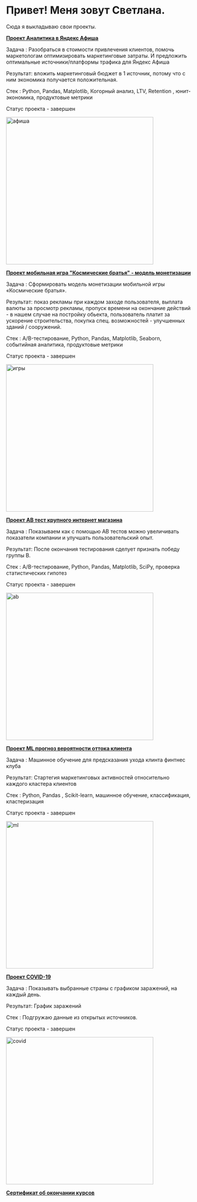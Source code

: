 # Привет! Меня зовут Светлана.

Сюда я выкладываю свои проекты.

<b><p><a href="https://github.com/sw-shar/--py--/blob/main/%D0%90%D0%BD%D0%B0%D0%BB%D0%B8%D1%82%D0%B8%D0%BA%D0%B0%20%D0%B2%20%D0%AF%D0%BD%D0%B4%D0%B5%D0%BA%D1%81%20%D0%90%D1%84%D0%B8%D1%88%D0%B0.ipynb">Проект Аналитика в Яндекс Афиша</a></p></b>
Задача : Разобраться в стоимости привлечения клиентов, помочь маркетологам оптимизировать маркетинговые затраты. И предложить оптимальные источники/платформы трафика для Яндекс Афиша

Результат: вложить маркетинговый бюджет в 1 источник, потому что с ним экономика получается положительная.

Стек : Python, Pandas, Matplotlib, Когорный анализ, LTV, Retention , юнит-экономика, продуктовые метрики

Статус проекта - завершен


<img src="https://cdn1.radikalno.ru/uploads/2020/10/7/030ac32a2973eedfa3bb5b19aecec725-full.jpg" width="400"  alt="афиша">


<b><p><a href="https://github.com/sw-shar/--py--/blob/main/%D0%9C%D0%BE%D0%B1%D0%B8%D0%BB%D1%8C%D0%BD%D0%B0%D1%8F%20%D0%B8%D0%B3%D1%80%D0%B0%20-%20%D1%84%D0%BE%D1%80%D0%BC%D0%B8%D1%80%D0%BE%D0%B2%D0%B0%D0%BD%D0%B8%D0%B5%20%D0%BC%D0%BE%D0%B4%D0%B5%D0%BB%D0%B8%20%D0%BC%D0%BE%D0%BD%D0%B5%D1%82%D0%B8%D0%B7%D0%B0%D1%86%D0%B8%D0%B8.ipynb">Проект мобильная игра "Космические братья"  - модель монетизации</a></p></b>

Задача : Сформировать модель монетизации мобильной игры «Космические братья».

Результат: показ рекламы при каждом заходе пользователя, выплата валюты за просмотр рекламы, пропуск времени на окончание действий - в нашем случае на постройку обьекта, пользователь платит за ускорение строительства, покупка спец. возможностей - улучшенных зданий / сооружений.

Стек : A/B-тестирование, Python, Pandas, Matplotlib, Seaborn, событийная аналитика, продуктовые метрики

Статус проекта - завершен


<img src="https://cdn1.radikalno.ru/uploads/2020/10/7/f40f7ec1b64e57a6efe22f316e621a55-full.jpg" width="400"  alt="игры">


<b><p><a href="https://github.com/sw-shar/--py--/blob/main/AB%20%D1%82%D0%B5%D1%81%D1%82%20%D0%BA%D1%80%D1%83%D0%BF%D0%BD%D0%BE%D0%B3%D0%BE%20%D0%B8%D0%BD%D1%82%D0%B5%D1%80%D0%BD%D0%B5%D1%82%20%D0%BC%D0%B0%D0%B3%D0%B0%D0%B7%D0%B8%D0%BD%D0%B0.ipynb">Проект AB тест крупного интернет магазина</a></p></b>

Задача : Показываем как с помощью АВ тестов можно увеличивать показатели компании и улучшать пользовательский опыт.

Результат: После окончания тестирования сделует признать победу группы В.

Стек : A/B-тестирование, Python, Pandas, Matplotlib, SciPy, проверка статистических гипотез

Статус проекта - завершен


<img src="https://cdn1.radikalno.ru/uploads/2020/10/7/3a988d6809748895da8c8ad6f51e8379-full.jpg" width="400"  alt="ab">



<b><p><a href="https://github.com/sw-shar/--py--/blob/main/ML%20%D0%BF%D1%80%D0%BE%D0%B3%D0%BD%D0%BE%D0%B7%20%D0%B2%D0%B5%D1%80%D0%BE%D1%8F%D1%82%D0%BD%D0%BE%D1%81%D1%82%D0%B8%20%D0%BE%D1%82%D1%82%D0%BE%D0%BA%D0%B0%20%D0%BA%D0%BB%D0%B8%D0%B5%D0%BD%D1%82%D0%B0.ipynb">Проект ML прогноз вероятности оттока клиента</a></p></b>

Задача : Машинное обучение для предсказания ухода клинта финтнес клуба

Результат: Стартегия маркетинговых активностей относительно каждого кластера клиентов

Стек : Python, Pandas , Scikit-learn, машинное обучение, классификация, кластеризация

Статус проекта - завершен

<img src="https://cdn1.radikalno.ru/uploads/2020/10/7/9f50eab2324996823238cf020c562e6f-full.jpg" width="400"  alt="ml">


<b><p><a href="https://github.com/sw-shar/--py--/blob/main/COVID-19.ipynb">Проект COVID-19</a></p></b>

Задача : Показывать выбранные страны с графиком заражений, на каждый день.

Результат: График заражений

Стек : Подгружаю данные из открытых источников.

Статус проекта - завершен

<a href="https://github.com/sw-shar/--py--/blob/main/COVID-19.ipynb"><img src="https://cdn1.radikalno.ru/uploads/2020/10/7/cd962f27531941bc84bfb833f56d42b6-full.jpg" width="400"  alt="covid"></a>

<b><p><a href="https://yadi.sk/i/Ih7bkiuVezj-Dw">Сертификат об окончании курсов</a></p></b>

